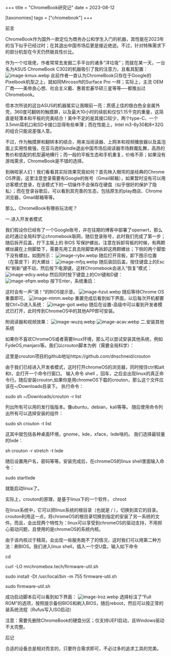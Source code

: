 +++
title = "ChromeBook研究记"
date = 2023-08-12

[taxonomies]
tags = ["chromebook"]
+++




前言

ChromeBook作为国外一款定位为商务办公和学生入门的机器，其性能在2023年的当下似乎已经过时；在其退出中国市场后更是接近绝迹。不过，针对特殊需求下的部分机型在今天仍然极具性价比。
<!-- more -->
作为一个垃圾佬，作者常常去发掘二手平台的诸多“洋垃圾”；而就在某一天，一台名为ASUS ChromeBook C302的机器吸引了我的注意力，且看其配置：
![image-kmux.webp](https://pic.dich.ink/1/2024/03/06/65e8667181a0f.webp)
此前作者一直认为ChromeBook只存在于Google的 Pixelbook机型之上，就如同Mircosoft的Surface Pro 一样；实际上，主流 OEM 厂商——美帝良心想、社会主义戴、惠普宏碁华硕三星等等—-都推出过Chromebook。

但本次所说的这台ASUS的机器属实让我眼前一亮：质感上佳的银白色全金属外壳，360度可翻转的触摸屏，以及最大10小时的续航和仅仅1.15千克的重量，这简直是轻薄本和平板的完美结合！美中不足的是其接口较少，两个type-C、一个3.5mm耳机口和SD卡接口显得有些单薄；而在性能上，Intel m3-6y30和8+32G的组合只能说差强人意。

不过，作为触摸屏和翻转本的结合，用来当阅读器、上网本和视频播放器以及盖泡面上实用性极强，在亚马逊的kindle退出中国市场后阅读器市场群魔乱舞，高昂的售价和低配的机型遍地横行；而一般的平板生态和手机重复，价格不菲；如果没有游戏需求，ChromeBook是不错的选择。

到祸啦家人们！我们看看其实际效果究竟如何？首先映入眼帘的是经典的Chrome OS界面，这里注意登录需要有Google的账号（Gmail邮箱），如果暂时没有可以用访客模式登录，在该模式下的一切操作不会保存在硬盘（似乎很好的保护了隐私）；而在登录谷歌后，可以看到其完善的生态，包括原生的play商店、Chrome浏览器，Gmail邮箱等等。

那么，ChromeBook有哪些玩法呢？

一.进入开发者模式

我们假设你已经有了一个Google账号，并在往期的博客中部署了openwrt，那么此时通过全局科学让chromebook联网，随后登录账号，此时我们完成了第一步；随后拆开后盖，拧下主板上的 BIOS 写保护螺丝。注意在拆卸背板的时候，有两颗螺丝藏在上侧脚垫下，需要先用工具去除脚垫再拆卸这两颗螺丝；下侧的两个脚垫下没有螺丝。如图所示：
![image-rybv.webp](https://pic.dich.ink/1/2024/03/06/65e86662ed8c9.webp)
随后打开背板，卸下图示位置（在蒙皮下）的大螺丝：
![image-mfjq.webp](https://pic.dich.ink/1/2024/03/06/65e866496a43d.webp)
随后装回后盖，按住键盘上的Esc和“刷新”键不动，然后按下电源键。这样Chromebook会进入“恢复”模式：
![image-edcy.webp](https://pic.dich.ink/1/2024/03/06/65e8668011f98.webp)
然后同时按下键盘上的Ctrl键和D键：
![image-efqm.webp](https://pic.dich.ink/1/2024/03/06/65e8667e34bdd.webp)
按下Enter，系统重启：

这时会有一声“滴！”的BIOS提示音。
![image-hzut.webp](https://pic.dich.ink/1/2024/03/06/65e866753ff2d.webp)
随后等待Chrome OS重置即可。
![image-ntmm.webp](https://pic.dich.ink/1/2024/03/06/65e8666e00a56.webp)
重置完成后看到如下界面，以后每次开机都要按Ctrl+D进入系统：
![image-goit.webp](https://pic.dich.ink/1/2024/03/06/65e866790a8f6.webp)
随后在设置-高级中可以看到开发者模式已打开，此时传到ChromeOS中的其他APP即可安装。

附阅读器和视频效果：
![image-wuzq.webp](https://pic.dich.ink/1/2024/03/06/65e866580fe13.webp)
![image-acav.webp](https://pic.dich.ink/1/2024/03/06/65e86680d5edf.webp)
二.安装其他系统

如果你不喜欢ChromeOS或者需要linux环境，那么可以尝试安装其他系统，例如FydeOS,manjaro等。我们以crouton脚本为例（需要全局科学）：

这里是crouton项目的github地址https://github.com/dnschneid/crouton

由于我们已经进入开发者模式，这时打开chromeOS的浏览器，同时按住ctrl和alt和t，会打开一个命令行窗口。 输入命令 shell ，回车，之后会出现linux的真正命令行。随后安装crouton,如果你是用chromeOS下载的crouton，那么这个文件应该在~/Downloads目录下。 执行命令：

sudo sh ~/Downloads/crouton -r list

列出所有可以用的发行版版本。像ubuntu，debian，kali等等。 随后使用命令列出所有可以选择安装的组件：

sudo sh crouton -t list

这其中就包括各种桌面环境，gnome，kde，xface，lxde啥的。 我们选择最轻量的lxde：

sh crouton -r stretch -t lxde

随后设置用户名，密码等等。安装完成后，在chromeOS的linux shell里面输入命令：

sudo startlxde

就能启动linux了。

实际上，crouton的原理，是基于linux下的一个软件， chroot

在linux系统中，它可以把linux系统的根目录（也就是 / ），切换到其它的目录。 crouton利用这一点，将chromeOS的根目录切换到指定的安装了另一系统的文件。而且，会出现两个特性为：linux可以享受到chromeOS的驱动支持，不用担心驱动问题，且使用的是chromeOS的系统内核。

由于该内核过于精简，会出现一些服务跑不了的情况，这时我们可以用第二种方法：刷BIOS。我们进入linux shell，插入一个空U盘，输入如下命令

cd

curl -LO mrchromebox.tech/firmware-util.sh

sudo install -Dt /usr/local/bin -m 755 firmware-util.sh

sudo firmware-util.sh

成功启动脚本后可以看到如下界面：
![image-lroz.webp](https://pic.dich.ink/1/2024/03/06/65e8666f76c3e.webp)
选择标注了“Full ROM”的选项，按照提示备份BIOS和刷入BIOS，随后reboot，然后可以按正常的装系统流程（Rufus写入ISO启动）

注意：需要先删除ChromeBook的硬盘分区；仅支持UEFI启动，且Windows驱动不太完整。

后记

合适的设备总是相对而言的，只要符合需求即可，不必过多的追求工具的完美。